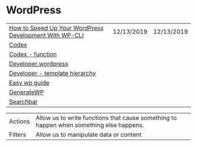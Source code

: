 # WordPress

|  |  |  |
| :--- | :--- | :--- |
| [How to Speed Up Your WordPress Development With WP-CLI](https://torquemag.io/2017/02/wordpress-development-with-wp-cli/) | 12/13/2019 | 12/13/2019 |
| [Codex](https://codex.wordpress.org/) |  |  |
| [Codex - function](https://codex.wordpress.org/Function_Reference) |  |  |
| [Developer.wordpress](https://developer.wordpress.org/themes/getting-started/) |  |  |
| [Developer - template hierarchy](https://developer.wordpress.org/themes/basics/template-hierarchy/) |  |  |
| [Easy wp guide](https://easywpguide.com/) |  |  |
| [GenerateWP](https://generatewp.com/) |  |  |
| [Searchbar](https://wedevs.com/133739/add-search-bar-in-wordpress/) |  |  |

|  |  |
| :--- | :--- |
| Actions | Allow us to write functions that cause something to happen when something else happens. |
| Filters | Allow us to manipulate data or content |

